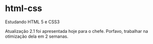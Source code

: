 # html-css
 Estudando HTML 5 e CSS3

Atualização 2.1 foi apresentada hoje para o chefe. Porfavo, trabalhar na otimização dela em 2 semanas.

<a href="https://henriquermesquita.github.io/html-css/exercicios/DESAFIO07">